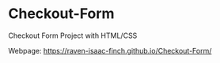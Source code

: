 # Checkout-Form
Checkout Form Project with HTML/CSS

Webpage: https://raven-isaac-finch.github.io/Checkout-Form/
